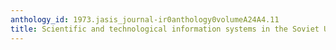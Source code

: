```yaml
---
anthology_id: 1973.jasis_journal-ir0anthology0volumeA24A4.11
title: Scientific and technological information systems in the Soviet Union
---
```

